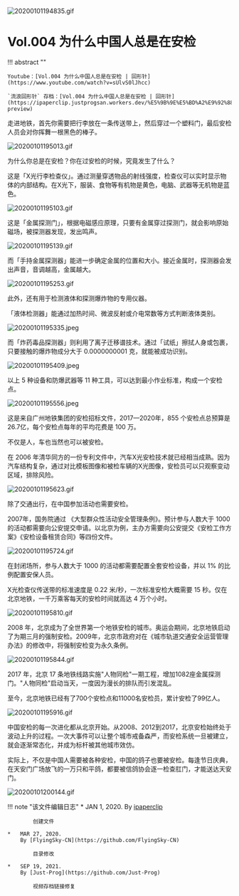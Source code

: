 
![20200101194835.gif](https://cdn.jsdelivr.net/gh/ipaperclip/static/img/20200101194835.gif)

# Vol.004 为什么中国人总是在安检

!!! abstract ""

	Youtube：[Vol.004 为什么中国人总是在安检 | 回形针](https://www.youtube.com/watch?v=sUlvS0lJhcc)

	`流浪回形针` 存档：[Vol.004 为什么中国人总是在安检 | 回形针](https://ipaperclip.justprogsan.workers.dev/%E5%9B%9E%E5%BD%A2%E9%92%88PaperClip/%E5%B8%B8%E8%A7%84Vol/Vol.004%20%E4%B8%BA%E4%BB%80%E4%B9%88%E4%B8%AD%E5%9B%BD%E4%BA%BA%E6%80%BB%E6%98%AF%E5%9C%A8%E5%AE%89%E6%A3%80%EF%BD%9C%E5%9B%9E%E5%BD%A2%E9%92%88.mp4?preview)

走进地铁，首先你需要把行李放在一条传送带上，然后穿过一个塑料门，最后安检人员会对你挥舞一根黑色的棒子。

![20200101195013.gif](https://cdn.jsdelivr.net/gh/ipaperclip/static/img/20200101195013.gif)

为什么你总是在安检？你在过安检的时候，究竟发生了什么？

这是「X光行李检查仪」。通过测量穿透物品的射线强度，检查仪可以实时显示物体的内部结构。在X光下，服装、食物等有机物是黄色，电脑、武器等无机物是蓝色。

![20200101195103.gif](https://cdn.jsdelivr.net/gh/ipaperclip/static/img/20200101195103.gif)

这是「金属探测门」，根据电磁感应原理，只要有金属穿过探测门，就会影响原始磁场，被探测器发现，发出鸣声。

![20200101195139.gif](https://cdn.jsdelivr.net/gh/ipaperclip/static/img/20200101195139.gif)

而「手持金属探测器」能进一步确定金属的位置和大小。接近金属时，探测器会发出声音，音调越高，金属越大。

![20200101195253.gif](https://cdn.jsdelivr.net/gh/ipaperclip/static/img/20200101195253.gif)

此外，还有用于检测液体和探测爆炸物的专用仪器。

「液体检测器」能通过加热时间、微波反射或介电常数等方式判断液体类别。

![20200101195335.jpeg](https://cdn.jsdelivr.net/gh/ipaperclip/static/img/20200101195335.jpeg)

而「炸药毒品探测器」则利用了离子迁移谱技术。通过「试纸」擦拭人身或包裹，只要接触的爆炸物成分大于 0.0000000001 克，就能被成功识别。

![20200101195409.jpeg](https://cdn.jsdelivr.net/gh/ipaperclip/static/img/20200101195409.jpeg)

以上 5 种设备和防爆武器等 11 种工具，可以达到最小作业标准，构成一个安检点。

![20200101195556.jpeg](https://cdn.jsdelivr.net/gh/ipaperclip/static/img/20200101195556.jpeg)

这是来自广州地铁集团的安检招标文件，2017—2020年，855 个安检点总预算是 26.7亿，每个安检点每年的平均花费是 100 万。

不仅是人，车也当然也可以被安检。

在 2006 年清华同方的一份专利文件中，汽车X光安检技术就已经相当成熟。因为汽车结构复杂，通过对比模板图像和被检车辆的X光图像，安检员可以只观察变动区域，排除风险。

![20200101195623.gif](https://cdn.jsdelivr.net/gh/ipaperclip/static/img/20200101195623.gif)

除了交通出行，在中国参加活动也需要安检。

2007年，国务院通过 《大型群众性活动安全管理条例》。预计参与人数大于 1000 的活动都需要向公安提交申请。以北京为例，主办方需要向公安提交《安检工作方案》《安检设备租赁合同》等四份文件。

![20200101195724.gif](https://cdn.jsdelivr.net/gh/ipaperclip/static/img/20200101195724.gif)

在封闭场所，参与人数大于 1000 的活动都需要配置全套安检设备，并以 1% 的比例配置安保人员。

X光检查仪传送带的标准速度是 0.22 米/秒，一次标准安检大概需要 15 秒。仅在北京地铁，一千万乘客每天的安检时间就高达 4 万个小时。

![20200101195810.gif](https://cdn.jsdelivr.net/gh/ipaperclip/static/img/20200101195810.gif)

2008 年，北京成为了全世界第一个地铁安检的城市。奥运会期间，北京地铁启动了为期三月的强制安检。2009年，北京市政府对在《城市轨道交通安全运营管理办法》的修改中，将强制安检变为永久条例。

![20200101195844.gif](https://cdn.jsdelivr.net/gh/ipaperclip/static/img/20200101195844.gif)

2017 年，北京 17 条地铁线路实施"人物同检"一期工程，增加1082座金属探测门。"人物同检"启动当天，一度因为漫长的排队而引发混乱。

至今，北京地铁已经有了700个安检点和11000名安检员，累计安检了99亿人。

![20200101195916.gif](https://cdn.jsdelivr.net/gh/ipaperclip/static/img/20200101195916.gif)

中国安检的每一次进化都从北京开始。从2008、2012到2017，北京安检始终处于波动上升的过程。一次大事件可以让整个城市戒备森严，而安检系统一旦被建立，就会逐渐常态化，并成为标杆被其他城市效仿。

实际上，不仅是中国人需要被各种安检，中国的鸽子也要被安检。每逢节日庆典，在天安门广场放飞的一万只和平鸽，都要被信鸽协会逐一检查肛门，才能送达天安门。

![20200101200144.gif](https://cdn.jsdelivr.net/gh/ipaperclip/static/img/20200101200144.gif)

!!! note "该文件编辑日志"
	*	JAN 1, 2020.
		By [ipaperclip](https://github.com/ipaperclip)

			创建文件

    *   MAR 27, 2020.
        By [FlyingSky-CN](https://github.com/FlyingSky-CN)

            目录修改

    *	SEP 19, 2021.
		By [Just-Prog](https://github.com/Just-Prog)
		
			视频存档链接修复
